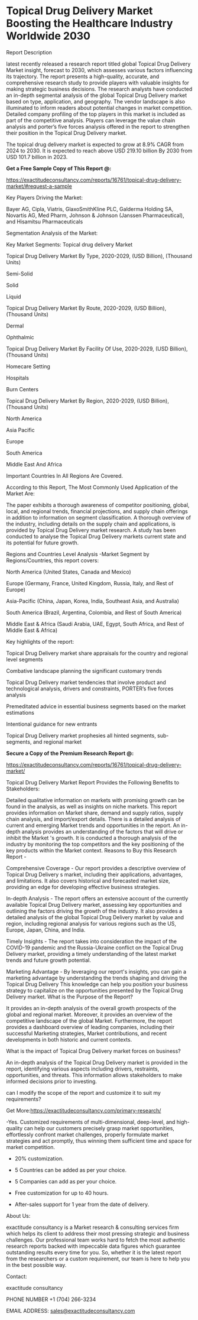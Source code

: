 # Topical Drug Delivery Market Boosting the Healthcare Industry Worldwide 2030

Report Description

latest recently released a research report titled global Topical Drug Delivery Market insight, forecast to 2030, which assesses various factors influencing its trajectory. The report presents a high-quality, accurate, and comprehensive research study to provide players with valuable insights for making strategic business decisions. The research analysts have conducted an in-depth segmental analysis of the global Topical Drug Delivery market based on type, application, and geography. The vendor landscape is also illuminated to inform readers about potential changes in market competition. Detailed company profiling of the top players in this market is included as part of the competitive analysis. Players can leverage the value chain analysis and porter’s five forces analysis offered in the report to strengthen their position in the Topical Drug Delivery market.

The topical drug delivery market is expected to grow at 8.9% CAGR from 2024 to 2030. It is expected to reach above USD 219.10 billion By 2030 from USD 101.7 billion in 2023.

**Get a Free Sample Copy of This Report @:**

https://exactitudeconsultancy.com/reports/16761/topical-drug-delivery-market/#request-a-sample

Key Players Driving the Market:

Bayer AG, Cipla, Viatris, GlaxoSmithKline PLC, Galderma Holding SA, Novartis AG, Med Pharm, Johnson & Johnson (Janssen Pharmaceutical), and Hisamitsu Pharmaceuticals

Segmentation Analysis of the Market:

Key Market Segments: Topical drug delivery Market

Topical Drug Delivery Market By Type, 2020-2029, (USD Billion), (Thousand Units)

Semi-Solid

Solid

Liquid

Topical Drug Delivery Market By Route, 2020-2029, (USD Billion), (Thousand Units)

Dermal

Ophthalmic

Topical Drug Delivery Market By Facility Of Use, 2020-2029, (USD Billion), (Thousand Units)

Homecare Setting

Hospitals

Burn Centers

Topical Drug Delivery Market By Region, 2020-2029, (USD Billion), (Thousand Units)

North America

Asia Pacific

Europe

South America

Middle East And Africa

Important Countries In All Regions Are Covered.

According to this Report, The Most Commonly Used Application of the Market Are:

The paper exhibits a thorough awareness of competitor positioning, global, local, and regional trends, financial projections, and supply chain offerings in addition to information on segment classification. A thorough overview of the industry, including details on the supply chain and applications, is provided by Topical Drug Delivery market research. A study has been conducted to analyse the Topical Drug Delivery markets current state and its potential for future growth.

Regions and Countries Level Analysis -Market Segment by Regions/Countries, this report covers:

North America (United States, Canada and Mexico)

Europe (Germany, France, United Kingdom, Russia, Italy, and Rest of Europe)

Asia-Pacific (China, Japan, Korea, India, Southeast Asia, and Australia)

South America (Brazil, Argentina, Colombia, and Rest of South America)

Middle East & Africa (Saudi Arabia, UAE, Egypt, South Africa, and Rest of Middle East & Africa)

Key highlights of the report:

Topical Drug Delivery market share appraisals for the country and regional level segments

Combative landscape planning the significant customary trends

Topical Drug Delivery market tendencies that involve product and technological analysis, drivers and constraints, PORTER’s five forces analysis

Premeditated advice in essential business segments based on the market estimations

Intentional guidance for new entrants

Topical Drug Delivery market prophesies all hinted segments, sub-segments, and regional market

**Secure a Copy of the Premium Research Report @:**

https://exactitudeconsultancy.com/reports/16761/topical-drug-delivery-market/

Topical Drug Delivery Market Report Provides the Following Benefits to Stakeholders:

Detailed qualitative information on markets with promising growth can be found in the analysis, as well as insights on niche markets.
This report provides information on Market share, demand and supply ratios, supply chain analysis, and import/export details.
There is a detailed analysis of current and emerging Market trends and opportunities in the report.
An in-depth analysis provides an understanding of the factors that will drive or inhibit the Market 's growth.
It is conducted a thorough analysis of the industry by monitoring the top competitors and the key positioning of the key products within the Market context.
Reasons to Buy this Research Report -

Comprehensive Coverage - Our report provides a descriptive overview of Topical Drug Delivery s market, including their applications, advantages, and limitations. It also covers historical and forecasted market size, providing an edge for developing effective business strategies.


In-depth Analysis - The report offers an extensive account of the currently available Topical Drug Delivery market, assessing key opportunities and outlining the factors driving the growth of the industry. It also provides a detailed analysis of the global Topical Drug Delivery market by value and region, including regional analysis for various regions such as the US, Europe, Japan, China, and India.

Timely Insights - The report takes into consideration the impact of the COVID-19 pandemic and the Russia-Ukraine conflict on the Topical Drug Delivery market, providing a timely understanding of the latest market trends and future growth potential.

Marketing Advantage - By leveraging our report's insights, you can gain a marketing advantage by understanding the trends shaping and driving the Topical Drug Delivery This knowledge can help you position your business strategy to capitalize on the opportunities presented by the Topical Drug Delivery market.
What is the Purpose of the Report?

It provides an in-depth analysis of the overall growth prospects of the global and regional market. Moreover, it provides an overview of the competitive landscape of the global Market. Furthermore, the report provides a dashboard overview of leading companies, including their successful Marketing strategies, Market contributions, and recent developments in both historic and current contexts.

What is the impact of Topical Drug Delivery market forces on business?

An in-depth analysis of the Topical Drug Delivery market is provided in the report, identifying various aspects including drivers, restraints, opportunities, and threats. This information allows stakeholders to make informed decisions prior to investing.

can I modify the scope of the report and customize it to suit my requirements?

Get More:https://exactitudeconsultancy.com/primary-research/

-Yes. Customized requirements of multi-dimensional, deep-level, and high-quality can help our customers precisely grasp market opportunities, effortlessly confront market challenges, properly formulate market strategies and act promptly, thus winning them sufficient time and space for market competition.

- 20% customization.

- 5 Countries can be added as per your choice.

- 5 Companies can add as per your choice.

- Free customization for up to 40 hours.

- After-sales support for 1 year from the date of delivery.

About Us:

exactitude consultancy is a Market research & consulting services firm which helps its client to address their most pressing strategic and business challenges. Our professional team works hard to fetch the most authentic research reports backed with impeccable data figures which guarantee outstanding results every time for you. So, whether it is the latest report from the researchers or a custom requirement, our team is here to help you in the best possible way.

Contact:

exactitude consultancy

PHONE NUMBER +1 (704) 266-3234

EMAIL ADDRESS: sales@exactitudeconsultancy.com
